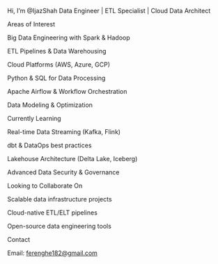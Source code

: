 Hi, I’m @IjazShah
Data Engineer | ETL Specialist | Cloud Data Architect

Areas of Interest

Big Data Engineering with Spark & Hadoop

ETL Pipelines & Data Warehousing

Cloud Platforms (AWS, Azure, GCP)

Python & SQL for Data Processing

Apache Airflow & Workflow Orchestration

Data Modeling & Optimization

Currently Learning

Real-time Data Streaming (Kafka, Flink)

dbt & DataOps best practices

Lakehouse Architecture (Delta Lake, Iceberg)

Advanced Data Security & Governance

Looking to Collaborate On

Scalable data infrastructure projects

Cloud-native ETL/ELT pipelines

Open-source data engineering tools

Contact

Email: ferenghe182@gmail.com
